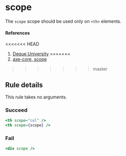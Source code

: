 # scope

The `scope` scope should be used only on `<th>` elements.

#### References
<<<<<<< HEAD
1. [Deque University](https://dequeuniversity.com/rules/axe/1.1/scope)
=======
1. [axe-core, scope](https://dequeuniversity.com/rules/axe/1.1/scope)
>>>>>>> master

## Rule details

This rule takes no arguments.

### Succeed
```jsx
<th scope="col" />
<th scope={scope} />
```

### Fail

```jsx
<div scope />
```
